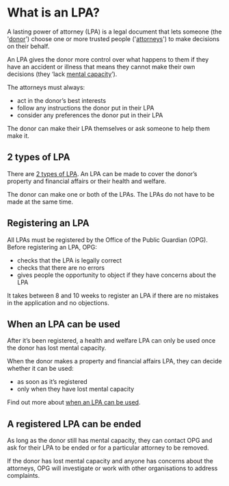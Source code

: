 # What is an LPA?

A lasting power of attorney (LPA) is a legal document that lets someone (the '[donor](/help/#topic-donor)') choose one or more trusted people ('[attorneys](/help/#topic-attorneys)') to make decisions on their behalf.

An LPA gives the donor more control over what happens to them if they have an accident or illness that means they cannot make their own decisions (they ‘lack [mental capacity](/help/#topic-mental-capacity)’).

The attorneys must always:

* act in the donor’s best interests
* follow any instructions the donor put in their LPA
* consider any preferences the donor put in their LPA

The donor can make their LPA themselves or ask someone to help them make it.

## 2 types of LPA

There are [2 types of LPA](/help/#topic-the-2-types-of-lpa). An LPA can be made to cover the donor’s property and financial affairs or their health and welfare.

The donor can make one or both of the LPAs. The LPAs do not have to be made at the same time.

## Registering an LPA

All LPAs must be registered by the Office of the Public Guardian (OPG).
Before registering an LPA, OPG:

* checks that the LPA is legally correct
* checks that there are no errors
* gives people the opportunity to object if they have concerns about the LPA

It takes between 8 and 10 weeks to register an LPA if there are no mistakes in the application and no objections.

## When an LPA can be used

After it’s been registered, a health and welfare LPA can only be used once the donor has lost mental capacity.

When the donor makes a property and financial affairs LPA, they can decide whether it can be used:

* as soon as it’s registered
* only when they have lost mental capacity

Find out more about [when an LPA can be used](/help/#topic-when-an-lpa-can-be-used).

## A registered LPA can be ended

As long as the donor still has mental capacity, they can contact OPG and ask for their LPA to be ended or for a particular attorney to be removed.

If the donor has lost mental capacity and anyone has concerns about the attorneys, OPG will investigate or work with other organisations to address complaints.
